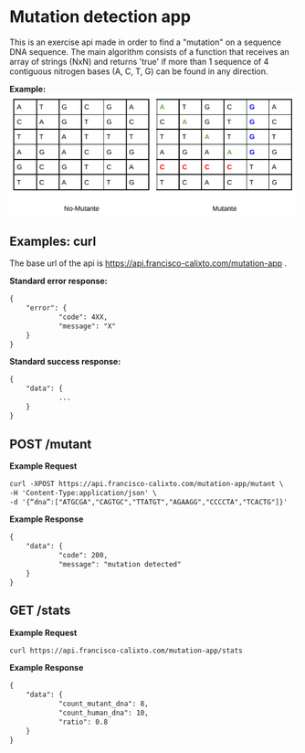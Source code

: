 # Mutation detection app

This is an exercise api made in order to find a "mutation" on  a sequence DNA sequence. The main algorithm consists of a function that receives an array of strings (NxN) and returns 'true' if more than 1 sequence of 4 contiguous nitrogen bases (A, C, T, G) can be found in any direction.

**Example:** \
<img alt="JPG" src="readme/example.png"/>

## Examples: curl
The base url of the api is https://api.francisco-calixto.com/mutation-app .

**Standard error response:**

   

    { 
	    "error": {
			    "code": 4XX,
			    "message": "X"
	    }
    }

**Standard success response:**

    { 
	    "data": {
			    ...
	    }
    }


## **POST  /mutant**

**Example Request**

    curl -XPOST https://api.francisco-calixto.com/mutation-app/mutant \
    -H 'Content-Type:application/json' \
    -d '{“dna”:["ATGCGA","CAGTGC","TTATGT","AGAAGG","CCCCTA","TCACTG"]}'

**Example Response**

    { 
	    "data": {
			    "code": 200,
				"message": "mutation detected"
	    }
    }


## **GET /stats**

**Example Request**

    curl https://api.francisco-calixto.com/mutation-app/stats
   

**Example Response**

    { 
	    "data": {
			    "count_mutant_dna": 8,
				"count_human_dna": 10,
				"ratio": 0.8
	    }
    }
